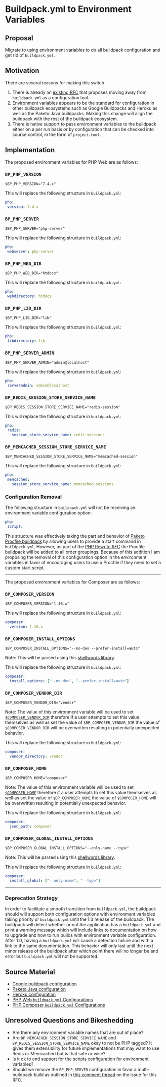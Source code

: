 # Buildpack.yml to Environment Variables

## Proposal

Migrate to using environment variables to do all buildpack configuration and
get rid of `buildpack.yml`.

## Motivation

There are several reasons for making this switch.
1. There is already an [existing RFC](https://github.com/paketo-buildpacks/rfcs/blob/main/text/0026-environment-variable-configuration-of-buildpacks.md)
   that proposes moving away from `buildpack.yml` as a configuration tool.
1. Environment variables appears to be the standard for configuration in other
   buildpack ecosystems such as Google Buildpacks and Heroku as well as the
   Paketo Java buildpacks. Making this change will align the buildpack with the
   rest of the buildpack ecosystem.
1. There is native support to pass environment variables to the buildpack
   either on a per run basis or by configuration that can be checked into
   source control, in the form of `project.toml`.

## Implementation

The proposed environment variables for PHP Web are as follows:

### `BP_PHP_VERSION`
```shell
$BP_PHP_VERSION="7.4.x"
```

This will replace the following structure in `buildpack.yml`:
```yaml
php:
 version: 7.4.x
```

### `BP_PHP_SERVER`
```shell
$BP_PHP_SERVER="php-server"
```

This will replace the following structure in `buildpack.yml`:
```yaml
php:
 webserver: php-server
```
### `BP_PHP_WEB_DIR`
```shell
$BP_PHP_WEB_DIR="htdocs"
```

This will replace the following structure in `buildpack.yml`:
```yaml
php:
 webdirectory: htdocs
```

### `BP_PHP_LIB_DIR`
```shell
$BP_PHP_LIB_DIR="lib"
```

This will replace the following structure in `buildpack.yml`:
```yaml
php:
 libdirectory: lib
```

### `BP_PHP_SERVER_ADMIN`
```shell
$BP_PHP_SERVER_ADMIN="admin@localhost"
```

This will replace the following structure in `buildpack.yml`:
```yaml
php:
 serveradmin: admin@localhost
```

### `BP_REDIS_SESSION_STORE_SERVICE_NAME`
```shell
$BP_REDIS_SESSION_STORE_SERVICE_NAME="redis-session"
```

This will replace the following structure in `buildpack.yml`:
```yaml
php:
 redis:
   session_store_service_name: redis-sessions
```

### `BP_MEMCACHED_SESSION_STORE_SERVICE_NAME`
```shell
$BP_MEMCACHED_SESSION_STORE_SERVICE_NAME="memcached-session"
```

This will replace the following structure in `buildpack.yml`:
```yaml
php:
 memcached:
   session_store_service_name: memcached-sessions
```

### Configuration Removal
The following structure in `buildpack.yml` will not be receiving an environment
variable configuration option:
```yaml
php:
 script:
```
This structure was effectively taking the part and behavior of [Paketo Procfile
buildpack](https://github.com/paketo-buildpacks/procfile) by allowing users to
provide a start command in `buildpack.yml`. However, as part of the [PHP Rewrite RFC](https://github.com/paketo-buildpacks/rfcs/blob/main/text/php/0001-restructure.md)
the Procfile buildpack will be added to all order groupings. Because of this
addition I am proposing the removal of this configuration option in the
environment variables in favor of encouraging users to use a Procfile if they
need to set a custom start script.

---
The proposed environment variables for Composer are as follows:

### `BP_COMPOSER_VERSION`
```shell
$BP_COMPOSER_VERSION="1.10.x"
```

This will replace the following structure in `buildpack.yml`:
```yaml
composer:
  version: 1.10.x
```
### `BP_COMPOSER_INSTALL_OPTIONS`
```shell
$BP_COMPOSER_INSTALL_OPTIONS="--no-dev --prefer-install=auto"
```

Note: This will be parsed using this [shellwords library](https://github.com/mattn/go-shellwords).

This will replace the following structure in `buildpack.yml`:
```yaml
composer:
  install_options: ["--no-dev", "--prefer-install=auto"]
```
### `BP_COMPOSER_VENDOR_DIR`
```shell
$BP_COMPOSER_VENDOR_DIR="vendor"
```

Note: The value of this environment variable will be used to set
[`$COMPOSER_VENDOR_DIR`](https://getcomposer.org/doc/03-cli.md#composer-vendor-dir)
therefore if a user attempts to set this value themselves as well as set the
value of `$BP_COMPOSER_VENDOR_DIR` the value of `$COMPOSER_VENDOR_DIR` will be
overwritten resulting in potentially unexpected behavior.

This will replace the following structure in `buildpack.yml`:
```yaml
composer:
  vendor_directory: vendor
```

### `BP_COMPOSER_HOME`
```shell
$BP_COMPOSER_HOME="composer"
```

Note: The value of this environment variable will be used to set
[`$COMPOSER_HOME`](https://getcomposer.org/doc/03-cli.md#composer-home)
therefore if a user attempts to set this value themselves as well as set the
value of `$BP_COMPOSER_HOME` the value of `$COMPOSER_HOME` will be overwritten
resulting in potentially unexpected behavior.

This will replace the following structure in `buildpack.yml`:
```yaml
composer:
  json_path: composer
```

### `BP_COMPOSER_GLOBAL_INSTALL_OPTIONS`
```shell
$BP_COMPOSER_GLOBAL_INSTALL_OPTIONS="--only-name --type"
```

Note: This will be parsed using this [shellwords library](https://github.com/mattn/go-shellwords).

This will replace the following structure in `buildpack.yml`:
```yaml
composer:
  install_global: ["--only-name", "--type"]
```

---

### Deprecation Strategy
In order to facilitate a smooth transition from `buildpack.yml`, the buildpack
should will support both configuration options with environment variables
taking priority or `buildpack.yml` until the 1.0 release of the buildpack. The
buildpack will detect whether or not the application has a `buildpack.yml` and
print a warning message which will include links to documentation on how to
upgrade and how to run builds with environment variable configuration. After
1.0, having a `buildpack.yml` will cause a detection failure and with a link to
the same documentation. This behavior will only last until the next minor
release of the buildpack after which point there will no longer be and error
but `buildpack.yml` will not be supported.

## Source Material
* [Google buildpack configuration](https://github.com/GoogleCloudPlatform/buildpacks#language-idiomatic-configuration-options)
* [Paketo Java configuration](https://paketo.io/docs/buildpacks/language-family-buildpacks/java)
* [Heroku configuration](https://github.com/heroku/java-buildpack#customizing)
* [PHP Web `buildpack.yml` Configurations](https://github.com/paketo-buildpacks/php-web#buildpackyml-configurations)
* [PHP Composer `buildpack.yml` Configurations](https://github.com/paketo-buildpacks/php-composer#buildpackyml-configurations)

## Unresolved Questions and Bikeshedding

- Are there any environment variable names that are out of place?
- Are `BP_MEMCACHED_SESSION_STORE_SERVICE_NAME` and
  `BP_REDIS_SESSION_STORE_SERVICE_NAME` okay to not be PHP tagged? It gives
  them extensibility for future implementations that may want to use Redis or
  Memcached but is that safe or wise?
- Is it ok to end support for the scripts configuration for environment
  variables?
- Should we remove the `BP_PHP_SERVER` configuration in favor a multi-buildpack
  build as outlined in [this comment thread](https://github.com/paketo-buildpacks/php/issues/472)
  on the issue for this RFC.
